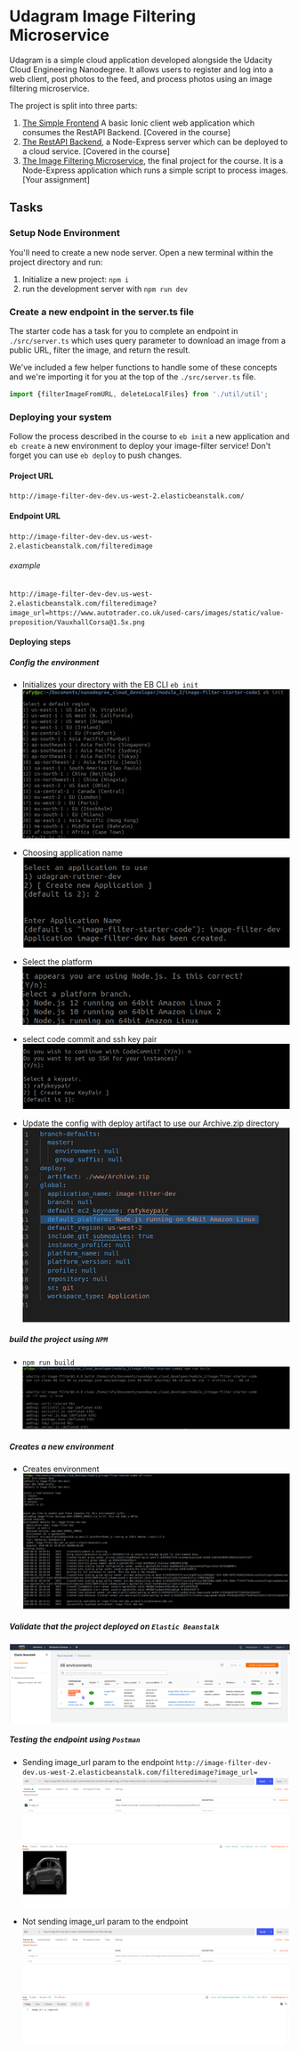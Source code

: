 # Udagram Image Filtering Microservice

Udagram is a simple cloud application developed alongside the Udacity Cloud Engineering Nanodegree. It allows users to register and log into a web client, post photos to the feed, and process photos using an image filtering microservice.

The project is split into three parts:
1. [The Simple Frontend](https://github.com/udacity/cloud-developer/tree/master/course-02/exercises/udacity-c2-frontend)
A basic Ionic client web application which consumes the RestAPI Backend. [Covered in the course]
2. [The RestAPI Backend](https://github.com/udacity/cloud-developer/tree/master/course-02/exercises/udacity-c2-restapi), a Node-Express server which can be deployed to a cloud service. [Covered in the course]
3. [The Image Filtering Microservice](https://github.com/udacity/cloud-developer/tree/master/course-02/project/image-filter-starter-code), the final project for the course. It is a Node-Express application which runs a simple script to process images. [Your assignment]

## Tasks

### Setup Node Environment

You'll need to create a new node server. Open a new terminal within the project directory and run:

1. Initialize a new project: `npm i`
2. run the development server with `npm run dev`

### Create a new endpoint in the server.ts file

The starter code has a task for you to complete an endpoint in `./src/server.ts` which uses query parameter to download an image from a public URL, filter the image, and return the result.

We've included a few helper functions to handle some of these concepts and we're importing it for you at the top of the `./src/server.ts`  file.

```typescript
import {filterImageFromURL, deleteLocalFiles} from './util/util';
```

### Deploying your system

Follow the process described in the course to `eb init` a new application and `eb create` a new environment to deploy your image-filter service! Don't forget you can use `eb deploy` to push changes.

#### Project URL
`http://image-filter-dev-dev.us-west-2.elasticbeanstalk.com/`
#### Endpoint URL
`http://image-filter-dev-dev.us-west-2.elasticbeanstalk.com/filteredimage`
###### example
`http://image-filter-dev-dev.us-west-2.elasticbeanstalk.com/filteredimage?image_url=https://www.autotrader.co.uk/used-cars/images/static/value-proposition/VauxhallCorsa@1.5x.png`
#### Deploying steps
##### Config the environment
- Initializes your directory with the EB CLI `eb init`
![image info](./ScreenShots/1_eb_init.png)

- Choosing application name
![image info](./ScreenShots/2_application_name.png)

- Select the platform
![image info](./ScreenShots/3_select_platform.png)

- select code commit and ssh key pair
![image info](./ScreenShots/4_codeCommit_select_keypair.png)

- Update the config with deploy artifact to use our Archive.zip directory
![image info](./ScreenShots/5_add_deploy_artifact.png)

##### build the project using `NPM`
- `npm run build` 
![image info](./ScreenShots/6_build_project.png)


##### Creates a new environment
- Creates environment
![image info](./ScreenShots/7_eb_create.png)

##### Validate that the project deployed on `Elastic Beanstalk`
![image info](./ScreenShots/8_project_deployed_successfully_on_elastic_beanstalk.png)

##### Testing the endpoint using `Postman`
- Sending image_url param to the endpoint
`http://image-filter-dev-dev.us-west-2.elasticbeanstalk.com/filteredimage?image_url=`
![image info](./ScreenShots/10_testing_deployed_project_success_scenario(200)_postman.png)

- Not sending image_url param to the endpoint
![image info](./ScreenShots/9_testing_deployed_project_failure_scenario(422)_postman.png)